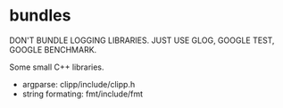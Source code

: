# bundles

DON'T BUNDLE LOGGING LIBRARIES. JUST USE GLOG, GOOGLE TEST, GOOGLE BENCHMARK.

Some small C++ libraries.

-   argparse: clipp/include/clipp.h
-   string formating: fmt/include/fmt

